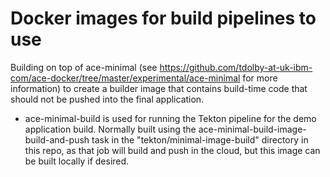 # Docker images for build pipelines to use

Building on top of ace-minimal (see https://github.com/tdolby-at-uk-ibm-com/ace-docker/tree/master/experimental/ace-minimal for more information) to create a builder image that contains build-time code that should not be pushed into the final application.

- ace-minimal-build is used for running the Tekton pipeline for the demo application build. Normally built using the ace-minimal-build-image-build-and-push task in the "tekton/minimal-image-build" directory in this repo, as that job will build and push in the cloud, but this image can be built locally if desired.
